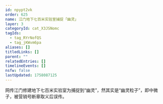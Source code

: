 ```yaml
---
id: npypt2vk
order: 625
name: 江门地下七百米实验室捕捉「幽灵」
layer: 3
categoryId: cat_X3JSNomc
tagIds:
  - tag_RYrNofQS
  - tag_jKWvm6pa
aliases: []
titledLinks: []
parent: ""
relatedEntries: []
timelineEvents: []
nsfw: false
lastUpdated: 1758087125
---
```


网传江门修建地下七百米实验室为捕捉到“幽灵”，然其实是“幽灵粒子”，即中微子，被营销号断章取义后误传。
